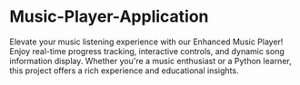 # Music-Player-Application
Elevate your music listening experience with our Enhanced Music Player! Enjoy real-time progress tracking, interactive controls, and dynamic song information display. Whether you're a music enthusiast or a Python learner, this project offers a rich experience and educational insights.

